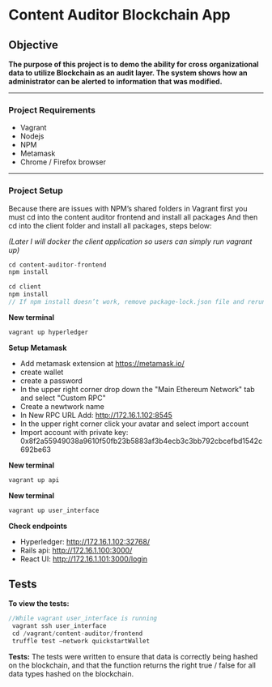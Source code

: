 # Content Auditor Blockchain App

## Objective
**The purpose of this project is to demo the ability for cross organizational data to utilize Blockchain as an audit layer. The system shows how an administrator can be alerted to information that was modified.**

---
### Project Requirements
- Vagrant
- Nodejs
- NPM
- Metamask
- Chrome / Firefox browser

---
### Project Setup
Because there are issues with NPM’s shared folders in Vagrant first you must cd into the content auditor frontend and install all packages And then cd into the client folder and install all packages, steps below:

*(Later I will docker the client application so users can simply run vagrant up)*
``` javascript
cd content-auditor-frontend
npm install

cd client
npm install
// If npm install doesn’t work, remove package-lock.json file and rerun npm install 
```

**New terminal**

``` javascript
vagrant up hyperledger
```

**Setup Metamask**
- Add metamask extension at https://metamask.io/
- create wallet
- create a password
- In the upper right corner drop down the "Main Ethereum Network" tab and select "Custom RPC"
- Create a newtwork name
- In New RPC URL Add: http://172.16.1.102:8545
- In the upper right corner click your avatar and select import account
- Import account with private key: 0x8f2a55949038a9610f50fb23b5883af3b4ecb3c3bb792cbcefbd1542c692be63

**New terminal**
``` javascript
vagrant up api
```

**New terminal**
``` javascript
vagrant up user_interface
```


**Check endpoints** 
- Hyperledger: http://172.16.1.102:32768/
- Rails api: http://172.16.1.100:3000/
- React UI: http://172.16.1.101:3000/login

## Tests
**To view the tests:**
``` javascript
//While vagrant user_interface is running
 vagrant ssh user_interface
 cd /vagrant/content-auditor/frontend
 truffle test —network quickstartWallet
```

**Tests:** The tests were written to ensure that data is correctly being hashed on the blockchain, and that the function returns the right true / false for all data types hashed on the blockchain.

